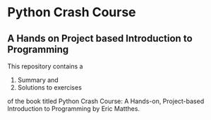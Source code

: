 # Python Crash Course

## A Hands on Project based Introduction to Programming

This repository contains a 

  1. Summary and
  2. Solutions to exercises 

of the book titled Python Crash Course: A Hands-on, Project-based Introduction to Programming by Eric Matthes.

